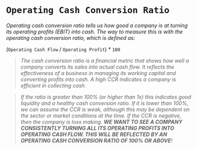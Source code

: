 # `Operating Cash Conversion Ratio`


*Operating cash conversion ratio tells us how good a company is at turning its operating profits (EBIT) into cash. The way to measure this is with the operating cash conversion ratio, which is defined as:*


(`Operating Cash Flow` / `Operating Profit`) * `100`


> *The cash conversion ratio is a financial metric that shows how well a company converts its sales into actual cash flow. It reflects the effectiveness of a business in managing its working capital and converting profits into cash. A high CCR indicates a company is efficient in collecting cash.*

> *If the ratio is greater than 100% (or higher than 1x) this indicates good liquidity and a healthy cash conversion ratio. If it is lower than 100%, we can assume the CCR is weak, although this may be dependent on the sector or market conditions at the time. If the CCR is negative, then the company is loss making. ***WE WANT TO SEE A COMPANY CONSISTENTLY TURNING ALL ITS OPERATING PROFITS INTO OPERATING CASH FLOW. THIS WILL BE REFLECTED BY AN OPERATING CASH CONVERSION RATIO OF 100% OR ABOVE***!*